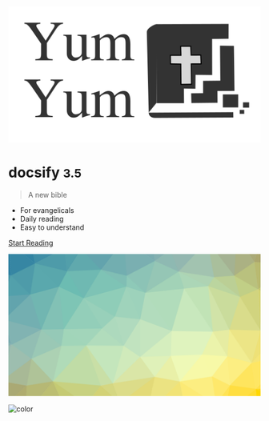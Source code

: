<!-- _coverpage.md -->

![logo](_media/icon.svg)

# docsify <small>3.5</small>

> A new bible

- For evangelicals
- Daily reading
- Easy to understand

[Start Reading](#john)

<!-- background image -->

![](_media/bg.png)

<!-- background color -->

![color](#f0f0f0)
